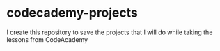 # codecademy-projects
I create this repository to save the projects that I will do while taking the lessons from CodeAcademy
